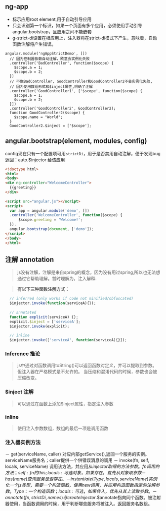 
## ng-app
> 
- 标示应用root element,用于自动引导应用
- 只会识别第一个标识，如果一个页面有多个应用，必须使用手动引导 angular.bootstrap，且应用之间不能嵌套
- g-strict-di设置在根应用上，注入器将在strict-di模式下产生，意味着，自动函数注解将产生错误。
```
angular.module('ngAppStrictDemo', [])                                                            
  // 因为控制器依赖自动注解，欧意会实例化失败                                                        
  .controller('BadController', function($scope) {                                                
    $scope.a = 1;                                                                                
    $scope.b = 2;                                                                                
  })                                                                                             
  // 不像BadController, GoodController和GoodController2不会实例化失败, 
  // 因为使用数组形式和$inject属性,明确了注解 
  .controller('GoodController1', ['$scope', function($scope) {                                   
    $scope.a = 1;                                                                                
    $scope.b = 2;                                                                                
  }])                                                                                            
  .controller('GoodController2', GoodController2);                                               
  function GoodController2($scope) {                                                             
    $scope.name = "World";                                                                       
  }                                                                                              
  GoodController2.$inject = ['$scope'];                                                          
```

## angular.bootstrap(element, modules, config)
>
config现在只有一个配置项可用`strictDi`，用于是否禁用自动注解，便于发现bug
返回：auto.$injector 给该应用

```html                                                       
<!doctype html>                                               
<html>                                                        
<body>                                                        
<div ng-controller="WelcomeController">                       
  {{greeting}}                                                
</div>                                                        
                                                              
<script src="angular.js"></script>                            
<script>                                                      
  var app = angular.module('demo', [])                        
  .controller('WelcomeController', function($scope) {         
      $scope.greeting = 'Welcome!';                           
  });                                                         
  angular.bootstrap(document, ['demo']);                      
</script>                                                     
</body>                                                       
</html>                                                       
```                   
                                        
## 注解 annotation     
> js没有注解，注解是来自spring的概念，因为没有用过spring,所以也无法想通过它帮助理解。暂时理解为，注入解释.

> **有以下三种函数注解方式：**

```js                                                     
  // inferred (only works if code not minified/obfuscated)
  $injector.invoke(function(serviceA){});                 
                                                          
  // annotated                                            
  function explicit(serviceA) {};                         
  explicit.$inject = ['serviceA'];                        
  $injector.invoke(explicit);                             
                                                          
  // inline                                               
  $injector.invoke(['serviceA', function(serviceA){}]);   
```                                                       

### Inference 推论
> js中通过对函数调用toString()可以返回函数对定义，并可以提取到参数。但注入器在严格模式是不允许的。
  当压缩和混淆代码的时候，参数也会被压缩改变。

### $inject 注解
> 可以通过在函数上添加$inject属性，指定注入参数          

### inline
> 使用注入参数数组，数组的最后一项是调用函数 

### 注入器实例方法
－ get(serviceName, caller) 对应内部getService(),返回一个服务的实例。serviceName服务名；caller提供一个供错误消息的调用
－ invoke(fn, self, locals, serviceName) 调用该方法，并应用从$injector取得的方法参数。 fn调用的方法；self:fn的this; locals:可选对象，如果存在，首先从对象取参数
－ has(name) 查询服务是否存在。
－ instantiate(Type, locals, serviceName) 实例化一个js类型，需要一个构造函数，使用new调用，并应用构造函数指定的注解参数。Type：一个构造函数；locals:可选，如果传入，优先从其上读取参数。
－ annotate(fn, strictDi, names) 与createInjector.$$annotate指向同个函数。被注射器使用，当函数调用的时候，用于判断哪些服务将被注入。返回服务名数组。
         
         
         
         
         
         
         
         
         
         
         